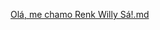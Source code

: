 [Olá, me chamo Renk Willy Sá!.md](https://github.com/RenkSa/RenkSa/files/8823359/Ola.me.chamo.Renk.Willy.Sa.md)

